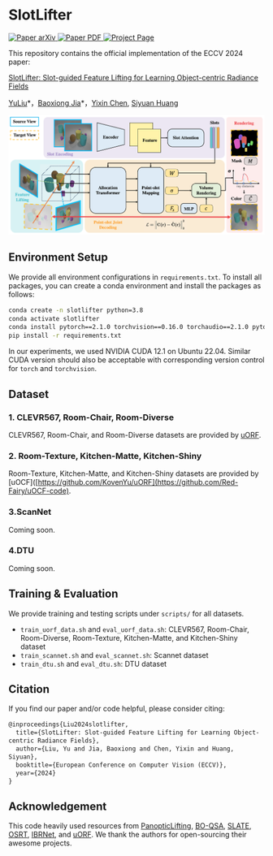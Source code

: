# SlotLifter
<p align="left">
    <a href='https://arxiv.org/abs/2408.06697'>
      <img src='https://img.shields.io/badge/Paper-arXiv-green?style=plastic&logo=arXiv&logoColor=green' alt='Paper arXiv'>
    </a>
    <a href='https://arxiv.org/pdf/2408.06697'>
      <img src='https://img.shields.io/badge/Paper-PDF-red?style=plastic&logo=adobeacrobatreader&logoColor=red' alt='Paper PDF'>
    </a>
    <a href='https://slotlifter.github.io/'>
      <img src='https://img.shields.io/badge/Project-Page-blue?style=plastic&logo=Google%20chrome&logoColor=blue' alt='Project Page'>
    </a>
</p>

This repository contains the official implementation of the ECCV 2024 paper:

[SlotLifter: Slot-guided Feature Lifting for Learning Object-centric Radiance Fields](https://arxiv.org/abs/2408.06697)

[YuLiu](https://yuliu-ly.github.io)\*，[Baoxiong Jia](https://buzz-beater.github.io)\*，[Yixin Chen](https://yixchen.github.io), [Siyuan Huang](https://siyuanhuang.com)
<br>
<p align="center">
    <img src="assets/overview.png"> </img>
</p> 

## Environment Setup
We provide all environment configurations in ``requirements.txt``. To install all packages, you can create a conda environment and install the packages as follows: 
```bash
conda create -n slotlifter python=3.8
conda activate slotlifter
conda install pytorch==2.1.0 torchvision==0.16.0 torchaudio==2.1.0 pytorch-cuda=12.1 -c pytorch -c nvidia
pip install -r requirements.txt
```
In our experiments, we used NVIDIA CUDA 12.1 on Ubuntu 22.04. Similar CUDA version should also be acceptable with corresponding version control for ``torch`` and ``torchvision``.

## Dataset
### 1. CLEVR567, Room-Chair, Room-Diverse
CLEVR567, Room-Chair, and Room-Diverse datasets are provided by [uORF](https://github.com/KovenYu/uORF). 

### 2. Room-Texture, Kitchen-Matte, Kitchen-Shiny
Room-Texture, Kitchen-Matte, and Kitchen-Shiny datasets are provided by [uOCF]([https://github.com/KovenYu/uORF](https://github.com/Red-Fairy/uOCF-code). 

### 3.ScanNet
Coming soon.
### 4.DTU
Coming soon.

## Training & Evaluation
We provide training and testing scripts under ```scripts/``` for all datasets. 
- ```train_uorf_data.sh``` and ```eval_uorf_data.sh```: CLEVR567, Room-Chair, Room-Diverse, Room-Texture, Kitchen-Matte, and Kitchen-Shiny dataset
- ```train_scannet.sh``` and ```eval_scannet.sh```: Scannet dataset
- ```train_dtu.sh``` and ```eval_dtu.sh```: DTU dataset

## Citation
If you find our paper and/or code helpful, please consider citing:
```
@inproceedings{Liu2024slotlifter,
  title={SlotLifter: Slot-guided Feature Lifting for Learning Object-centric Radiance Fields},
  author={Liu, Yu and Jia, Baoxiong and Chen, Yixin and Huang, Siyuan},
  booktitle={European Conference on Computer Vision (ECCV)},
  year={2024}
}
```

## Acknowledgement
This code heavily used resources from [PanopticLifting](https://github.com/nihalsid/panoptic-lifting), [BO-QSA](https://github.com/YuLiu-LY/BO-QSA), [SLATE](https://github.com/singhgautam/slate), [OSRT](https://github.com/stelzner/osrt), [IBRNet](https://github.com/googleinterns/IBRNet), and [uORF](https://github.com/KovenYu/uORF). We thank the authors for open-sourcing their awesome projects.
